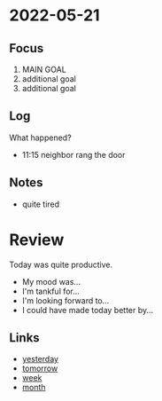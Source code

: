 # 2022-05-21

## Focus
1. MAIN GOAL
2. additional goal
3. additional goal

## Log
What happened?
- 11:15 neighbor rang the door

## Notes
- quite tired

# Review
Today was quite productive.

- My mood was...
- I'm tankful for...
- I'm looking forward to...
- I could have made today better by...

## Links
- [yesterday](calendar/days/2022-05-20.md)
- [tomorrow](calendar/days/2022-05-22.md)
- [week](calendar/weeks/2022-20.md)
- [month](calendar/months/2022-05)